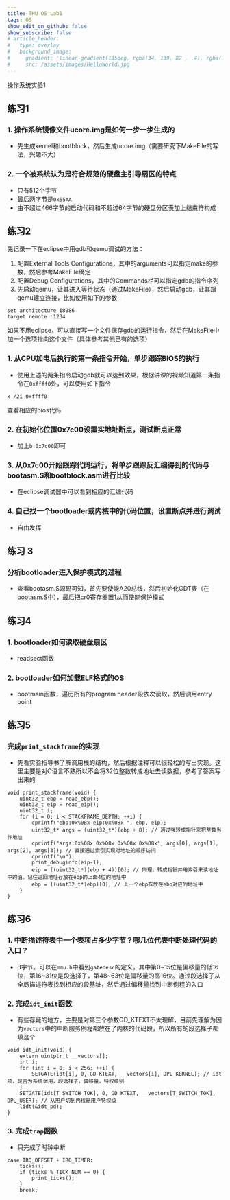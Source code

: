 ```yaml
---
title: THU OS Lab1
tags: OS
show_edit_on_github: false
show_subscribe: false
# article_header:
#   type: overlay
#   background_image:
#     gradient: 'linear-gradient(135deg, rgba(34, 139, 87 , .4), rgba(139, 34, 139, .4))'
#     src: /assets/images/HelloWorld.jpg
---
```

操作系统实验1
<!--more-->
## 练习1
### 1. 操作系统镜像文件ucore.img是如何一步一步生成的
- 先生成kernel和bootblock，然后生成ucore.img（需要研究下MakeFile的写法，兴趣不大）

### 2. 一个被系统认为是符合规范的硬盘主引导扇区的特点
- 只有512个字节
- 最后两字节是`0x55AA`
- 由不超过466字节的启动代码和不超过64字节的硬盘分区表加上结束符构成

## 练习2
先记录一下在eclipse中用gdb和qemu调试的方法：
1. 配置External Tools Configurations，其中的arguments可以指定make的参数，然后参考MakeFile确定
2. 配置Debug Configurations，其中的Commands栏可以指定gdb的指令序列
3. 先启动qemu，让其进入等待状态（通过MakeFile），然后启动gdb，让其跟qemu建立连接，比如使用如下的参数：
```
set architecture i8086
target remote :1234
```

如果不用eclipse，可以直接写一个文件保存gdb的运行指令，然后在MakeFile中加一个选项指向这个文件（具体参考其他已有的选项）

### 1. 从CPU加电后执行的第一条指令开始，单步跟踪BIOS的执行
- 使用上述的两条指令启动gdb就可以达到效果，根据讲课的视频知道第一条指令在`0xffff0`处，可以使用如下指令
```
x /2i 0xffff0
```
查看相应的bios代码

### 2. 在初始化位置0x7c00设置实地址断点，测试断点正常
- 加上`b 0x7c00`即可

### 3. 从0x7c00开始跟踪代码运行，将单步跟踪反汇编得到的代码与bootasm.S和bootblock.asm进行比较
- 在eclipse调试器中可以看到相应的汇编代码

### 4. 自己找一个bootloader或内核中的代码位置，设置断点并进行调试
- 自由发挥

## 练习 3
### 分析bootloader进入保护模式的过程
- 查看bootasm.S源码可知，首先要使能A20总线，然后初始化GDT表（在bootasm.S中），最后把cr0寄存器置1从而使能保护模式

## 练习4
### 1. bootloader如何读取硬盘扇区
- readsect函数
### 2. bootloader如何加载ELF格式的OS
- bootmain函数，遍历所有的program header段依次读取，然后调用entry point

## 练习5
### 完成`print_stackframe`的实现
- 先看实验指导书了解调用栈的结构，然后根据注释可以很轻松的写出实现。这里主要是对C语言不熟所以不会将32位整数转成地址去读数据，参考了答案写出来的
```
void print_stackframe(void) {
    uint32_t ebp = read_ebp();
    uint32_t eip = read_eip();
    uint32_t i;
    for (i = 0; i < STACKFRAME_DEPTH; ++i) {
        cprintf("ebp:0x%08x eip:0x%08x ", ebp, eip);
        uint32_t* args = (uint32_t*)(ebp + 8); // 通过强转成指针来把整数当作地址
        cprintf("args:0x%08x 0x%08x 0x%08x 0x%08x", args[0], args[1], args[2], args[3]); // 直接通过索引实现对地址的顺序访问
        cprintf("\n");
        print_debuginfo(eip-1);
        eip = ((uint32_t*)(ebp + 4))[0]; // 同理，转成指针并用索引来读地址中的值。记住返回地址存放在ebp的上面4位的地址中
        ebp = ((uint32_t*)ebp)[0]; // 上一个ebp存放在ebp对应的地址中
    }
}
```

## 练习6
### 1. 中断描述符表中一个表项占多少字节？哪几位代表中断处理代码的入口？
- 8字节。可以在`mmu.h`中看到`gatedesc`的定义，其中第0~15位是偏移量的低16位，第16~31位是段选择子，第48~63位是偏移量的高16位。通过段选择子从全局描述符表找到相应的段基址，然后通过偏移量找到中断例程的入口

### 2. 完成`idt_init`函数
- 有些存疑的地方，主要是对第三个参数GD_KTEXT不太理解，目前先理解为因为`vectors`中的中断服务例程都放在了内核的代码段，所以所有的段选择子都填这个
```
void idt_init(void) {
    extern uintptr_t __vectors[];
    int i;
    for (int i = 0; i < 256; ++i) {
        SETGATE(idt[i], 0, GD_KTEXT, __vectors[i], DPL_KERNEL); // idt项，是否为系统调用，段选择子，偏移量，特权级别
    }
    SETGATE(idt[T_SWITCH_TOK], 0, GD_KTEXT, __vectors[T_SWITCH_TOK], DPL_USER); // 从用户切到内核是用户特权级
    lidt(&idt_pd);
}
```

### 3. 完成`trap`函数
- 只完成了时钟中断
```
case IRQ_OFFSET + IRQ_TIMER:
    ticks++;
    if (ticks % TICK_NUM == 0) {
        print_ticks();
    }
    break;
```